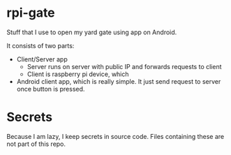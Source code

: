# rpi-gate

Stuff that I use to open my yard gate using app on Android.

It consists of two parts:
- Client/Server app
    - Server runs on server with public IP and forwards requests to client
    - Client is raspberry pi device, which
- Android client app, which is really simple. It just send request to server once button is pressed.

# Secrets
Because I am lazy, I keep secrets in source code. Files containing these are not part of this repo.